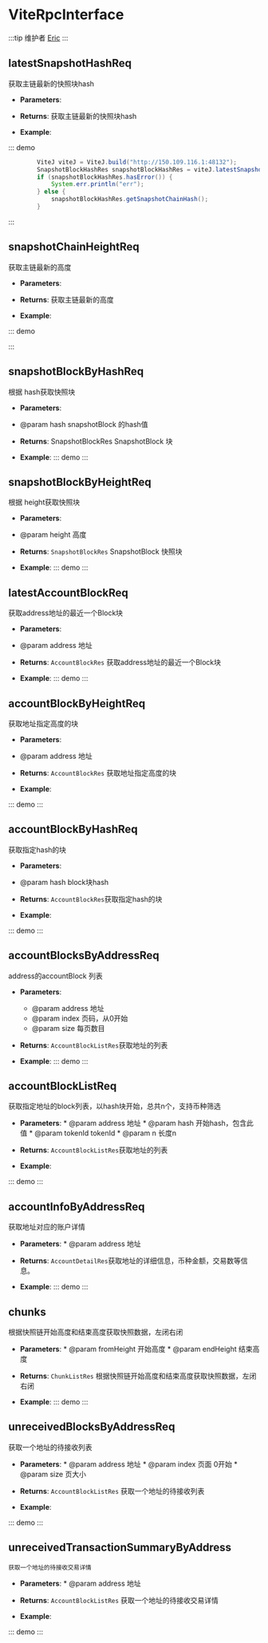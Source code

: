 # ViteRpcInterface
:::tip 维护者
[Eric](https://github.com/roymoro)
:::

## latestSnapshotHashReq
获取主链最新的快照块hash
- **Parameters**:
- **Returns**:  获取主链最新的快照块hash
  
- **Example**:

::: demo

```java tab:Request
        ViteJ viteJ = ViteJ.build("http://150.109.116.1:48132");
        SnapshotBlockHashRes snapshotBlockHashRes = viteJ.latestSnapshotHashReq().send();
        if (snapshotBlockHashRes.hasError()) {
            System.err.println("err");
        } else {
            snapshotBlockHashRes.getSnapshotChainHash();
        }

```
:::


## snapshotChainHeightReq
获取主链最新的高度

- **Parameters**: 
- **Returns**: 获取主链最新的高度

- **Example**:

::: demo

:::
## snapshotBlockByHashReq
根据 hash获取快照块

- **Parameters**:  
 * @param hash snapshotBlock 的hash值
- **Returns**:  SnapshotBlockRes SnapshotBlock 块 

- **Example**:
::: demo
:::


## snapshotBlockByHeightReq
根据 height获取快照块

- **Parameters**: 
* @param height 高度 

- **Returns**: `SnapshotBlockRes` SnapshotBlock 快照块

- **Example**:
::: demo
:::


## latestAccountBlockReq
获取address地址的最近一个Block块

- **Parameters**: 
* @param address 地址

- **Returns**: `AccountBlockRes` 获取address地址的最近一个Block块

- **Example**:
::: demo
:::


## accountBlockByHeightReq
获取地址指定高度的块

- **Parameters**: 
* @param address 地址

- **Returns**: `AccountBlockRes` 获取地址指定高度的块

- **Example**:

::: demo
:::
## accountBlockByHashReq
获取指定hash的块

- **Parameters**: 
 * @param hash block块hash

- **Returns**: `AccountBlockRes`获取指定hash的块

- **Example**:

::: demo
:::
## accountBlocksByAddressReq
address的accountBlock 列表
- **Parameters**: 
     * @param address  地址
     * @param index   页码，从0开始
     * @param size 每页数目
- **Returns**: `AccountBlockListRes`获取地址的列表

- **Example**:
::: demo
:::

## accountBlockListReq
 获取指定地址的block列表，以hash块开始，总共n个，支持币种筛选
- **Parameters**: 
      * @param address 地址
      * @param hash    开始hash，包含此值
      * @param tokenId tokenId
      * @param n       长度n
- **Returns**: `AccountBlockListRes`获取地址的列表

- **Example**:

::: demo
:::
## accountInfoByAddressReq
  获取地址对应的账户详情
- **Parameters**: 
      * @param address 地址
- **Returns**: `AccountDetailRes`获取地址的详细信息，币种金额，交易数等信息。

- **Example**:
::: demo
:::

## chunks
   根据快照链开始高度和结束高度获取快照数据，左闭右闭
- **Parameters**: 
       * @param fromHeight 开始高度
       * @param endHeight  结束高度
- **Returns**: `ChunkListRes` 根据快照链开始高度和结束高度获取快照数据，左闭右闭

- **Example**:
::: demo
:::

## unreceivedBlocksByAddressReq
   获取一个地址的待接收列表
- **Parameters**: 
      * @param address  地址
      * @param index   页面 0开始
      * @param size 页大小
- **Returns**: `AccountBlockListRes`  获取一个地址的待接收列表

- **Example**:
 
::: demo
:::
 
 ## unreceivedTransactionSummaryByAddress
    获取一个地址的待接收交易详情
 - **Parameters**: 
       * @param address  地址
 - **Returns**: `AccountBlockListRes`      获取一个地址的待接收交易详情

 
 - **Example**:
    
    
::: demo
::: 
